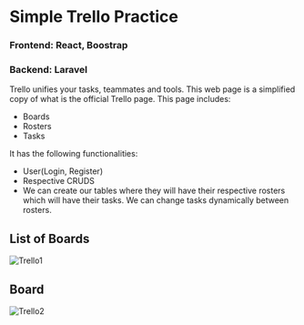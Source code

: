 # Simple Trello Practice 
### Frontend: React, Boostrap
### Backend: Laravel
Trello unifies your tasks, teammates and tools. This web page is a simplified copy of what is the official Trello page. 
This page includes:
* Boards
* Rosters
* Tasks

It has the following functionalities:
* User(Login, Register)
* Respective CRUDS
* We can create our tables where they will have their respective rosters which will have their tasks. We can change tasks dynamically between rosters.

## List of Boards
![Trello1](https://github.com/santiagomonterof/Trello/assets/108990849/bd2da1db-62bb-4410-84f6-0329ce6aa5fa)

## Board
![Trello2](https://github.com/santiagomonterof/Trello/assets/108990849/06cab43a-b161-4bd1-b30f-54f302b162ac)

